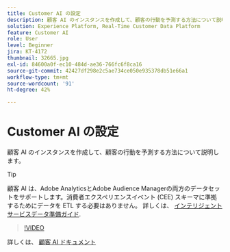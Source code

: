 ```yaml
---
title: Customer AI の設定
description: 顧客 AI のインスタンスを作成して、顧客の行動を予測する方法について説明します。
solution: Experience Platform, Real-Time Customer Data Platform
feature: Customer AI
role: User
level: Beginner
jira: KT-4172
thumbnail: 32665.jpg
exl-id: 84600a0f-ec10-484d-ae36-766fc6f8ca16
source-git-commit: 42427df298e2c5ae734ce050e935378db51e66a1
workflow-type: tm+mt
source-wordcount: '91'
ht-degree: 42%

---
```


# Customer AI の設定

顧客 AI のインスタンスを作成して、顧客の行動を予測する方法について説明します。

>[!TIP]
>
>顧客 AI は、Adobe AnalyticsとAdobe Audience Managerの両方のデータセットをサポートします。消費者エクスペリエンスイベント (CEE) スキーマに準拠するためにデータを ETL する必要はありません。 詳しくは、 [インテリジェントサービスデータ準備ガイド](https://experienceleague.adobe.com/docs/experience-platform/intelligent-services/data-preparation.html).

>[!VIDEO](https://video.tv.adobe.com/v/32665?quality=12&learn=on)

詳しくは、 [顧客 AI ドキュメント](https://experienceleague.adobe.com/docs/experience-platform/intelligent-services/customer-ai/overview.html?lang=ja)
